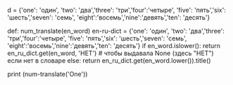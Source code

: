 d = {'one': 'один', 'two': 'два','three': 'три','four':'четыре', 'five': 'пять','six': 'шесть','seven': 'семь', 'eight':'восемь','nine':'девять','ten': 'десять'}

def: num_translate(en_word)
    en-ru-dict = {'one': 'один', 'two': 'два','three': 'три','four':'четыре', 'five': 'пять','six': 'шесть','seven': 'семь', 'eight':'восемь','nine':'девять','ten': 'десять'}
    if en_word.islower():
        return en_ru_dict.get(en_word, 'НЕТ')          # чтобы выдавала None (здесь "НЕТ") если нет в словаре
    else:
        return en_ru_dict.get(en_word.lower()).title()

print (num-translate('One')) 
